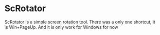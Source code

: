 # ScRotator

ScRotator is a simple screen rotation tool. There was a only one shortcut, it is Win+PageUp. And it is only work for Windows for now
